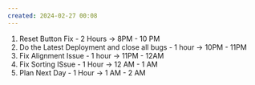 ```yaml
---
created: 2024-02-27 00:08
---
```


1. Reset Button Fix - 2 Hours -> 8PM - 10 PM
2. Do the Latest Deployment and close all bugs - 1 hour -> 10PM - 11PM 
3. Fix Alignment Issue - 1 hour -> 11PM - 12AM
4. Fix Sorting ISsue - 1 Hour -> 12 AM - 1 AM
5. Plan Next Day - 1 Hour -> 1 AM - 2 AM



